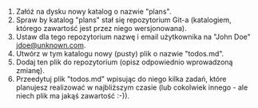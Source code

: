1. Załóż na dysku nowy katalog o nazwie "plans".
2. Spraw by katalog "plans" stał się repozytorium Git-a (katalogiem, którego zawartość jest przez niego wersjonowana).
2. Ustaw dla tego repozytorium nazwę i email użytkownika na "John Doe" jdoe@unknown.com.
4. Utwórz w tym katalogu nowy (pusty) plik o nazwie "todos.md".
5. Dodaj ten plik do repozytorium (opisz odpowiednio wprowadzoną zmianę).
6. Przeedytuj plik "todos.md" wpisując do niego kilka zadań, które planujesz realizować w najbliższym czasie (lub cokolwiek innego - ale niech plik ma jakąś zawartość :-)).
